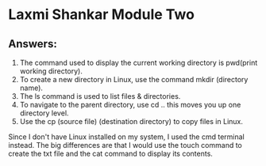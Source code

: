 




# Laxmi Shankar Module Two

## Answers: 

1. The command used to display the current working directory is pwd(print working directory).
2. To create a new directory in Linux, use the command mkdir (directory name). 
3. The ls command is used to list files & directories.
4. To navigate to the parent directory, use cd .. this moves you up one directory level. 
5. Use the cp (source file) (destination directory) to copy files in Linux.

Since I don't have Linux installed on my system, I used the cmd terminal instead. The big differences are that I would use the touch command to create the txt file and the cat command to display its contents.
